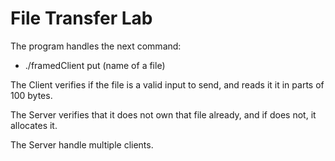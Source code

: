 # File Transfer Lab
The program handles the next command:
- ./framedClient put (name of a file)

The Client verifies if the file is a valid input to send, and reads it it in parts of 100 bytes.

The Server verifies that it does not own that file already, and if does not, it allocates it.

The Server handle multiple clients.
